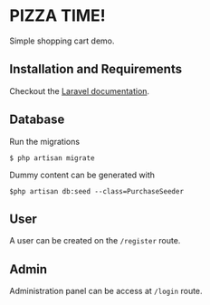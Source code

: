 # PIZZA TIME!

Simple shopping cart demo.

## Installation and Requirements

Checkout the [Laravel documentation](https://laravel.com/docs/8.x).

## Database

Run the migrations

`$ php artisan migrate`

Dummy content can be generated with

`$php artisan db:seed --class=PurchaseSeeder`


## User

A user can be created on the `/register` route.

## Admin

Administration panel can be access at `/login` route.